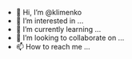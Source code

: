 - 👋 Hi, I’m @klimenko
- 👀 I’m interested in ...
- 🌱 I’m currently learning ...
- 💞️ I’m looking to collaborate on ...
- 📫 How to reach me ...

<!---
klimenko/klimenko is a ✨ special ✨ repository because its `README.md` (this file) appears on your GitHub profile.
You can click the Preview link to take a look at your changes.
--->
